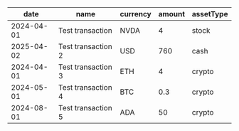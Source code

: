 | date       | name               |  currency | amount | assetType |
| ---------- | ------------------ | --------- | ------ | --------- |
| 2024-04-01 | Test transaction   | NVDA      | 4      | stock     |
| 2025-04-02 | Test transaction 2 | USD       | 760    | cash      |
| 2024-04-01 | Test transaction 3 | ETH       | 4      | crypto    |
| 2024-05-01 | Test transaction 4 | BTC       | 0.3    | crypto    |
| 2024-08-01 | Test transaction 5 | ADA       | 50     | crypto    |